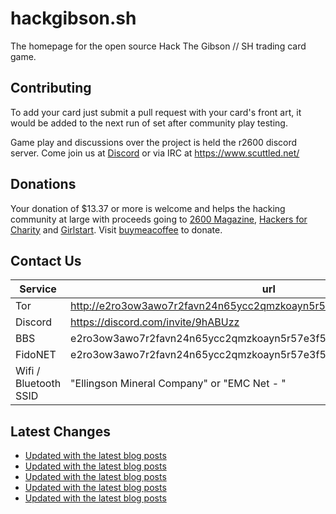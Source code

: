# hackgibson.sh
The homepage for the open source Hack The Gibson // SH trading card game.


## Contributing

To add your card just submit a pull request with your card's front art, it would be added to the next run of set after community play testing.

Game play and discussions over the project is held the r2600 discord server. Come join us at [Discord](https://discord.com/invite/9hABUzz) or via IRC at https://www.scuttled.net/


## Donations

Your donation of $13.37 or more is welcome and helps the hacking community at large with proceeds going to [2600 Magazine](https://2600.com/), [Hackers for Charity](https://hackersforcharity.org) and [Girlstart](https://girlstart.org).  Visit [buymeacoffee](https://www.buymeacoffee.com/hackgibson.sh) to donate.


## Contact Us

Service | url
-|-
Tor | http://e2ro3ow3awo7r2favn24n65ycc2qmzkoayn5r57e3f56nvjwdcgg32ad.onion
Discord | https://discord.com/invite/9hABUzz
BBS | e2ro3ow3awo7r2favn24n65ycc2qmzkoayn5r57e3f56nvjwdcgg32ad.onion:23
FidoNET | e2ro3ow3awo7r2favn24n65ycc2qmzkoayn5r57e3f56nvjwdcgg32ad.onion:24554
Wifi / Bluetooth SSID | "Ellingson Mineral Company" or "EMC Net - <fidonet address>"

## Latest Changes
<!-- BLOG-POST-LIST:START -->
- [Updated with the latest blog posts](https://github.com/DFW2600/hackgibson.sh/commit/e4b2f33b0a3a36fdb739af7c47668dc3c7dc412e)
- [Updated with the latest blog posts](https://github.com/DFW2600/hackgibson.sh/commit/c110dfac5599d84f6ed2011c66ff1e393ca37777)
- [Updated with the latest blog posts](https://github.com/DFW2600/hackgibson.sh/commit/b06c2ac81b969a1ccf2a7e415a60522a2aa5981b)
- [Updated with the latest blog posts](https://github.com/DFW2600/hackgibson.sh/commit/432e5018950db75615343076cdc4e6e6dee49231)
- [Updated with the latest blog posts](https://github.com/DFW2600/hackgibson.sh/commit/1d474b30a98a8411ed1b508db231e46e870920ec)
<!-- BLOG-POST-LIST:END -->
